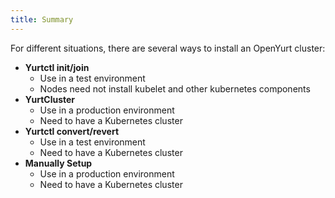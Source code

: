 ```yaml
---
title: Summary
---
```


For different situations, there are several ways to install an OpenYurt cluster:
- **Yurtctl init/join**
    - Use in a test environment
    - Nodes need not install kubelet and other kubernetes components
- **YurtCluster**
    - Use in a production environment
    - Need to have a Kubernetes cluster
- **Yurtctl convert/revert**
    - Use in a test environment
    - Need to have a Kubernetes cluster
- **Manually Setup**
    - Use in a production environment
    - Need to have a Kubernetes cluster

